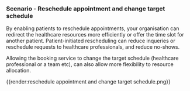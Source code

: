### Scenario - Reschedule appointment and change target schedule

By enabling patients to reschedule appointments, your organisation can redirect the healthcare resources more efficiently or offer the time slot for another patient. Patient-initiated rescheduling can reduce inqueries or reschedule requests to healthcare professionals, and reduce no-shows.

Allowing the booking service to change the target schedule (healthcare professional or a team etc), can also allow more flexibility to resource allocation.

{{render:reschedule appointment and change target schedule.png}}